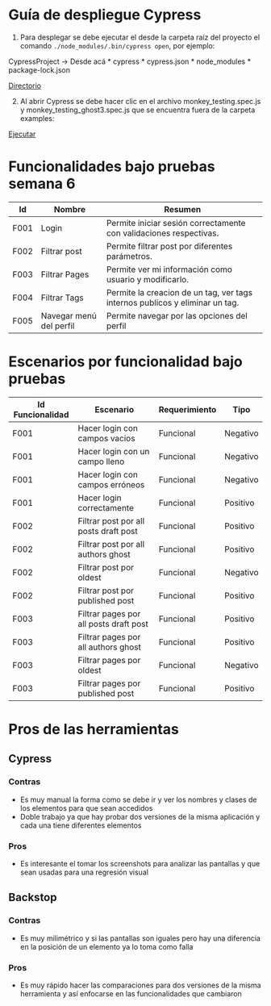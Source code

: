 # Guía de despliegue Cypress

1. Para desplegar se debe ejecutar el desde la carpeta raíz del proyecto el comando `./node_modules/.bin/cypress open`, por ejemplo:

CypressProject -> Desde acá
    * cypress
    * cypress.json
    * node_modules
    * package-lock.json

[Directorio](https://uniandes-my.sharepoint.com/:i:/g/personal/cx_diaz_uniandes_edu_co/EbzVylDgb0dCk2dbdLfLY4cBJG4TEcPzaJhtIAzTcavw4w?e=vtX4nP)

2. Al abrir Cypress se debe hacer clic en el archivo monkey_testing.spec.js y monkey_testing_ghost3.spec.js que se encuentra fuera de la carpeta examples:

[Ejecutar](https://uniandes-my.sharepoint.com/:i:/g/personal/cx_diaz_uniandes_edu_co/EXaM-GJDBTxFnG_Yc9-vkzsBUPryUShLP54gTtH2t9BqrQ?e=XMH8KE)

# Funcionalidades bajo pruebas semana 6

| Id   | Nombre | Resumen| 
| ---- | ----- | ----- |
| F001 | Login | Permite iniciar sesión correctamente con validaciones respectivas. |
| F002 | Filtrar post | Permite filtrar post por diferentes parámetros. |
| F003	| Filtrar Pages	| Permite ver mi información como usuario y modificarlo. |
| F004	| Filtrar Tags | 	Permite la creacion de un tag, ver tags internos publicos y eliminar un tag.|
| F005	| Navegar menú del perfil	| Permite navegar por las opciones del perfil |


# Escenarios por funcionalidad bajo pruebas

| Id Funcionalidad | Escenario| Requerimiento |Tipo |
| ---- | ----- | ----- | -----|
| F001 | Hacer login con campos vacios | Funcional | Negativo|
| F001 | Hacer login con un campo lleno | Funcional | Negativo| 
| F001 | Hacer login con campos erróneos | Funcional | Negativo| 
| F001 | Hacer login correctamente | Funcional | Positivo| 
| F002 | Filtrar post por all posts draft post | Funcional | Positivo| 
| F002 | Filtrar post por all authors ghost | Funcional | Positivo| 
| F002 | Filtrar post por oldest | Funcional | Negativo| 
| F002 | Filtrar post por published post | Funcional | Positivo| 
| F003 | Filtrar pages por all posts draft post | Funcional | Positivo| 
| F003 | Filtrar pages por all authors ghost | Funcional | Positivo| 
| F003 | Filtrar pages por oldest | Funcional | Negativo| 
| F003 | Filtrar pages por published post | Funcional | Positivo| 


# Pros de las herramientas

## Cypress 

### Contras

* Es muy manual la forma como se debe ir y ver los nombres y clases de los elementos para que sean accedidos
* Doble trabajo ya que hay probar dos versiones de la misma aplicación y cada una tiene diferentes elementos

### Pros

* Es interesante el tomar los screenshots para analizar las pantallas y que sean usadas para una regresión visual


## Backstop

### Contras

* Es muy milimétrico y si las pantallas son iguales pero hay una diferencia en la posición de un elemento ya lo toma como falla 

### Pros

* Es muy rápido hacer las comparaciones para dos versiones de la misma herramienta y así enfocarse en las funcionalidades que cambiaron


